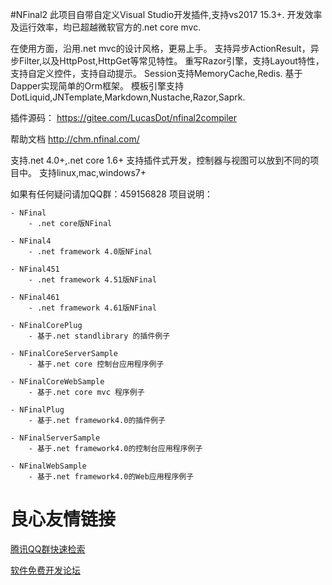 ﻿#NFinal2
此项目自带自定义Visual Studio开发插件,支持vs2017 15.3+.
开发效率及运行效率，均已超越微软官方的.net core mvc.

在使用方面，沿用.net mvc的设计风格，更易上手。
支持异步ActionResult，异步Filter,以及HttpPost,HttpGet等常见特性。
重写Razor引擎，支持Layout特性，支持自定义控件，支持自动提示。
Session支持MemoryCache,Redis.
基于Dapper实现简单的Orm框架。
模板引擎支持DotLiquid,JNTemplate,Markdown,Nustache,Razor,Saprk.

插件源码：
https://gitee.com/LucasDot/nfinal2compiler

帮助文档
http://chm.nfinal.com/

支持.net 4.0+,.net core 1.6+
支持插件式开发，控制器与视图可以放到不同的项目中。
支持linux,mac,windows7+

如果有任何疑问请加QQ群：459156828
项目说明：

	- NFinal 
		- .net core版NFinal

	- NFinal4 
		- .net framework 4.0版NFinal

	- NFinal451
		- .net framework 4.51版NFinal

	- NFinal461
		- .net framework 4.61版NFinal

	- NFinalCorePlug
		- 基于.net standlibrary 的插件例子

	- NFinalCoreServerSample
		- 基于.net core 控制台应用程序例子

	- NFinalCoreWebSample
		- 基于.net core mvc 程序例子

	- NFinalPlug
		- 基于.net framework4.0的插件例子

	- NFinalServerSample
		- 基于.net framework4.0的控制台应用程序例子

	- NFinalWebSample
		- 基于.net framework4.0的Web应用程序例子



 # 良心友情链接

[腾讯QQ群快速检索](http://u.720life.cn/s/8cf73f7c)

[软件免费开发论坛](http://u.720life.cn/s/bbb01dc0)